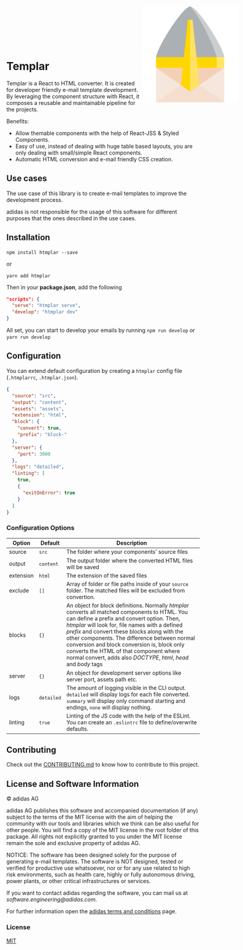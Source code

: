 <p style="width: 100%; padding: 100px; text-align: center;">
  <img src="./.github/images/logo.png" width="250" align="right" alt="HTML Templar"/>
</p>

Templar
==========

Templar is a React to HTML converter. It is created for developer friendly e-mail template development. By leveraging the component structure with React, it composes a reusable and maintainable pipeline for the projects.

Benefits:

* Allow themable components with the help of React-JSS & Styled Components.
* Easy of use, instead of dealing with huge table based layouts, you are only dealing with small/simple React components.
* Automatic HTML conversion and e-mail friendly CSS creation.

## Use cases

The use case of this library is to create e-mail templates to improve the development process.

adidas is not responsible for the usage of this software for different purposes that the ones described in the use cases.

## Installation

```
npm install htmplar --save
```

or

```
yarn add htmplar
```

Then in your **package.json**, add the following

```json
"scripts": {
  "serve": "htmplar serve",
  "develop": "htmplar dev"
}
```

All set, you can start to develop your emails by running `npm run develop` or `yarn run develop`

## Configuration

You can extend default configuration by creating a `htmplar` config file (`.htmplarrc`, `.htmplar.json`).

```json
{
  "source": "src",
  "output": "content",
  "assets": "assets",
  "extension": "html",
  "block": {
    "convert": true,
    "prefix": "block-"
  },
  "server": {
    "port": 3000
  },
  "logs": "detailed",
  "linting": [
    true,
    {
      "exitOnError": true
    }
  ]
}
```

### Configuration Options

| Option | Default  | Description
| ------ | -------- | ------------
| source | `src`      | The folder where your components' source files
| output | `content`  | The output folder where the converted HTML files will be saved
| extension | `html`  | The extension of the saved files
| exclude | `[]` | Array of folder or file paths inside of your `source` folder. The matched files will be excluded from convertion.
| blocks | `{}` | An object for block definitions. Normally _htmplar_ converts all matched components to HTML. You can define a prefix and convert option. Then, _htmplar_ will look for, file names with a defined _prefix_ and convert these blocks along with the other components. The difference between normal conversion and block conversion is, block only converts the HTML of that component where normal convert, adds also _DOCTYPE_, _html_, _head_ and _body_ tags
| server | `{}` | An object for development server options like server port, assets path etc.
| logs   | `detailed` | The amount of logging visible in the CLI output. `detailed` will display logs for each file converted. `summary` will display only command starting and endings, `none` will display nothing.
| linting| `true` | Linting of the JS code with the help of the ESLint. You can create an `.eslintrc` file to define/overwrite defaults.

## Contributing

Check out the [CONTRIBUTING.md](.github/CONTRIBUTING.md) to know how to contribute to this project.

## License and Software Information

© adidas AG

adidas AG publishes this software and accompanied documentation (if any) subject to the terms of the MIT license with the aim of helping the community with our tools and libraries which we think can be also useful for other people. You will find a copy of the MIT license in the root folder of this package. All rights not explicitly granted to you under the MIT license remain the sole and exclusive property of adidas AG.

NOTICE: The software has been designed solely for the purpose of generating e-mail templates. The software is NOT designed, tested or verified for productive use whatsoever, nor or for any use related to high risk environments, such as health care, highly or fully autonomous driving, power plants, or other critical infrastructures or services.

If you want to contact adidas regarding the software, you can mail us at _software.engineering@adidas.com_.

For further information open the [adidas terms and conditions](https://github.com/adidas/adidas-contribution-guidelines/wiki/Terms-and-conditions) page.

### License

[MIT](LICENSE)
